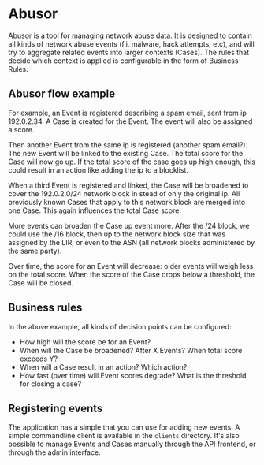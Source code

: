 # Abusor

Abusor is a tool for managing network abuse data. It is designed to contain
all kinds of network abuse events (f.i. malware, hack attempts, etc), and will
try to aggregate related events into larger contexts (Cases). The rules that 
decide which context is applied is configurable in the form of Business Rules.

## Abusor flow example

For example, an Event is registered describing a spam email, sent from ip 
192.0.2.34. A Case is created for the Event. The event will also be assigned
a score.

Then another Event from the same ip is registered (another spam email?). The
new Event will be linked to the existing Case. The total score for the Case 
will now go up. If the total score of the case goes up high enough, this
could result in an action like adding the ip to a blocklist.

When a third Event is registered and linked, the Case will be broadened to 
cover the 192.0.2.0/24 network block in stead of only the original ip. All 
previously known Cases that apply to this network block are merged into one 
Case. This again influences the total Case score.

More events can broaden the Case up event more. After the /24 block, we could
use the /16 block, then up to the network block size that was assigned
by the LIR, or even to the ASN (all network blocks administered by the same party).

Over time, the score for an Event will decrease: older events will weigh less 
on the total score. When the score of the Case drops below a threshold, the 
Case will be closed.

## Business rules

In the above example, all kinds of decision points can be configured:

* How high will the score be for an Event?
* When will the Case be broadened? After X Events? When total score exceeds Y?
* When will a Case result in an action? Which action?
* How fast (over time) will Event scores degrade? What is the threshold for 
  closing a case?

## Registering events

The application has a simple that you can use for adding new events. A simple
commandline client is available in the `clients` directory. It's also possible
to manage Events and Cases manually through the API frontend, or through the 
admin interface.
